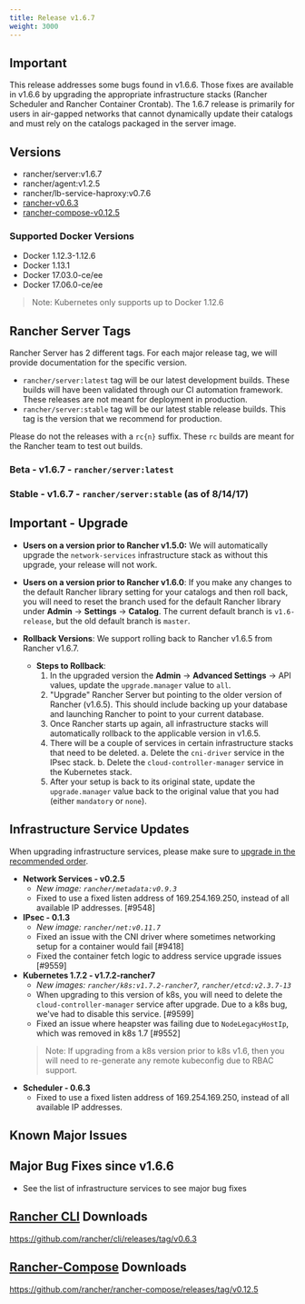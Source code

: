 ```yaml
---
title: Release v1.6.7
weight: 3000
---
```


## Important

This release addresses some bugs found in v1.6.6. Those fixes are available in v1.6.6 by upgrading the appropriate infrastructure stacks (Rancher Scheduler and Rancher Container Crontab). The 1.6.7 release is primarily for users in air-gapped networks that cannot dynamically update their catalogs and must rely on the catalogs packaged in the server image.

## Versions
- rancher/server:v1.6.7
- rancher/agent:v1.2.5
- rancher/lb-service-haproxy:v0.7.6
- [rancher-v0.6.3](https://github.com/rancher/cli/releases/tag/v0.6.3)
- [rancher-compose-v0.12.5](https://github.com/rancher/rancher-compose/releases/tag/v0.12.5)

### Supported Docker Versions

* Docker 1.12.3-1.12.6
* Docker 1.13.1
* Docker 17.03.0-ce/ee 
* Docker 17.06.0-ce/ee 

> Note: Kubernetes only supports up to Docker 1.12.6 

## Rancher Server Tags

Rancher Server has 2 different tags. For each major release tag, we will provide documentation for the specific version.
- `rancher/server:latest` tag will be our latest development builds. These builds will have been validated through our CI automation framework. These releases are not meant for deployment in production.
- `rancher/server:stable` tag will be our latest stable release builds. This tag is the version that we recommend for production.  

Please do not the releases with a `rc{n}` suffix. These `rc` builds are meant for the Rancher team to test out builds.

### Beta - v1.6.7 - `rancher/server:latest`
### Stable - v1.6.7 - `rancher/server:stable` (as of 8/14/17) 

## Important - Upgrade
* **Users on a version prior to Rancher v1.5.0:** We will automatically upgrade the `network-services` infrastructure stack as without this upgrade, your release will not work. 
* **Users on a version prior to Rancher v1.6.0**: If you make any changes to the default Rancher library setting for your catalogs and then roll back, you will need to reset the branch used for the default Rancher library under **Admin** -> **Settings** -> **Catalog**. The current default branch is `v1.6-release`, but the old default branch is `master`. 

* **Rollback Versions**: We support rolling back to Rancher v1.6.5 from Rancher v1.6.7.
  * **Steps to Rollback**:
    1. In the upgraded version the **Admin** -> **Advanced Settings** -> API values, update the `upgrade.manager` value to `all`. 
    2. "Upgrade" Rancher Server but pointing to the older version of Rancher (v1.6.5). This should include backing up your database and launching Rancher to point to your current database.  
    3. Once Rancher starts up again, all infrastructure stacks will automatically rollback to the applicable version in v1.6.5. 
    4. There will be a couple of services in certain infrastructure stacks that need to be deleted. 
       a. Delete the `cni-driver` service in the IPsec stack.
       b. Delete the `cloud-controller-manager` service in the Kubernetes stack.
    5. After your setup is back to its original state, update the `upgrade.manager` value back to the original value that you had (either `mandatory` or `none`). 

## Infrastructure Service Updates
When upgrading infrastructure services, please make sure to [upgrade in the recommended order](http://www.cnrancher.com/docs/rancher/v1.6/en/upgrading/#infrastructure-services).

* **Network Services - v0.2.5**
  - _New image: `rancher/metadata:v0.9.3`_
  -  Fixed to use a fixed listen address of 169.254.169.250, instead of all available IP addresses. [#9548]
* **IPsec - 0.1.3**
  - _New image: `rancher/net:v0.11.7`_
  - Fixed an issue with the CNI driver where sometimes networking setup for a container would fail [#9418]
  - Fixed the container fetch logic to address service upgrade issues [#9559]
* **Kubernetes 1.7.2 - v1.7.2-rancher7**
  - _New images: `rancher/k8s:v1.7.2-rancher7`, `rancher/etcd:v2.3.7-13`_
  - When upgrading to this version of k8s, you will need to delete the `cloud-controller-manager` service after upgrade. Due to a k8s bug, we've had to disable this service. [#9599]
  - Fixed an issue where heapster was failing due to `NodeLegacyHostIp`, which was removed in k8s 1.7 [#9552]
  >Note: If upgrading from a k8s version prior to k8s v1.6, then you will need to re-generate any remote kubeconfig due to RBAC support.
* **Scheduler - 0.6.3** 
  - Fixed to use a fixed listen address of 169.254.169.250, instead of all available IP addresses.


## Known Major Issues
 
## Major Bug Fixes since v1.6.6
- See the list of infrastructure services to see major bug fixes

## [Rancher CLI](https://docs.rancher.com/rancher/v1.6/en/cli/) Downloads

https://github.com/rancher/cli/releases/tag/v0.6.3

## [Rancher-Compose](https://docs.rancher.com/rancher/v1.6/en/cattle/rancher-compose/) Downloads

https://github.com/rancher/rancher-compose/releases/tag/v0.12.5
